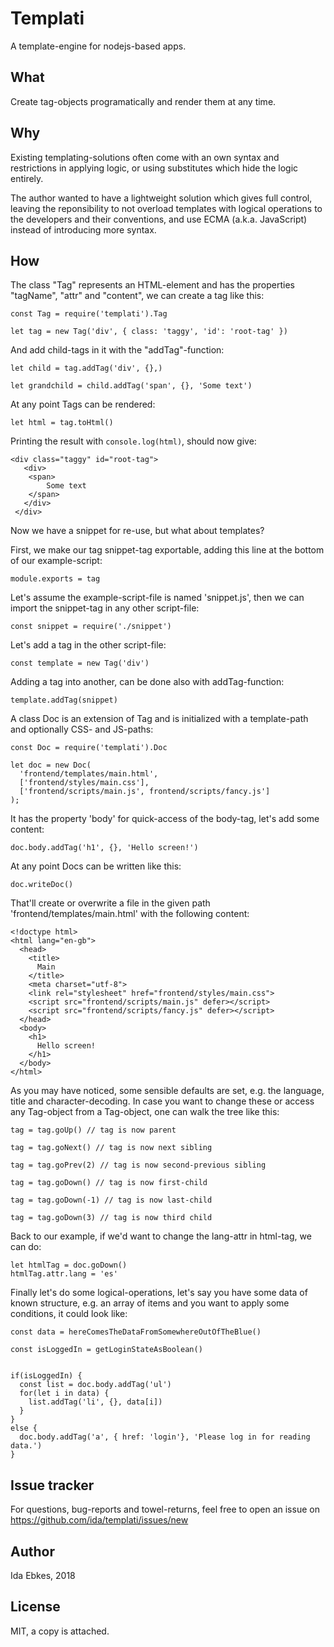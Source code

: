 Templati
========


A template-engine for nodejs-based apps.


What
----

Create tag-objects programatically and render them at any time.



Why
---

Existing templating-solutions often come with an own syntax
and restrictions in applying logic, or using substitutes which
hide the logic entirely.

The author wanted to have a lightweight solution which gives full
control, leaving the reponsibility to not overload templates with
logical operations to the developers and their conventions, and
use ECMA (a.k.a. JavaScript) instead of introducing more syntax.



How
---

The class "Tag" represents an HTML-element and has the properties
"tagName", "attr" and "content", we can create a tag like this:

    const Tag = require('templati').Tag

    let tag = new Tag('div', { class: 'taggy', 'id': 'root-tag' })


And add child-tags in it with the "addTag"-function:

    let child = tag.addTag('div', {},)

    let grandchild = child.addTag('span', {}, 'Some text')


At any point Tags can be rendered:

    let html = tag.toHtml()


Printing the result with `console.log(html)`, should now give:

    <div class="taggy" id="root-tag">
       <div>
        <span>
            Some text
        </span>
       </div>
     </div>



Now we have a snippet for re-use, but what about templates?


First, we make our tag snippet-tag exportable, adding this line
at the bottom of our example-script:


    module.exports = tag


Let's assume the example-script-file is named 'snippet.js', then
we can import the snippet-tag in any other script-file:

    const snippet = require('./snippet')


Let's add a tag in the other script-file:

    const template = new Tag('div')


Adding a tag into another, can be done also with addTag-function:

    template.addTag(snippet)


A class Doc is an extension of Tag and is initialized with a
template-path and optionally CSS- and JS-paths:

    const Doc = require('templati').Doc
 
    let doc = new Doc(
      'frontend/templates/main.html',
	  ['frontend/styles/main.css'],
      ['frontend/scripts/main.js', frontend/scripts/fancy.js']
	);


It has the property 'body' for quick-access of the body-tag,
let's add some content:

	doc.body.addTag('h1', {}, 'Hello screen!')

At any point Docs can be written like this:

	doc.writeDoc()

That'll create or overwrite a file in the given path 'frontend/templates/main.html'
with the following content:

    <!doctype html>
    <html lang="en-gb">
      <head>
        <title>
          Main
        </title>
        <meta charset="utf-8">
        <link rel="stylesheet" href="frontend/styles/main.css">
        <script src="frontend/scripts/main.js" defer></script>
        <script src="frontend/scripts/fancy.js" defer></script>
      </head>
      <body>
        <h1>
          Hello screen!
        </h1>
      </body>
    </html>

As you may have noticed, some sensible defaults are set, e.g.
the language, title and character-decoding. In case you want
to change these or access any Tag-object from a Tag-object,
one can walk the tree like this:

	tag = tag.goUp() // tag is now parent

	tag = tag.goNext() // tag is now next sibling

	tag = tag.goPrev(2) // tag is now second-previous sibling

	tag = tag.goDown() // tag is now first-child

	tag = tag.goDown(-1) // tag is now last-child

	tag = tag.goDown(3) // tag is now third child


Back to our example, if we'd want to change the lang-attr
in html-tag, we can do:

	let htmlTag = doc.goDown()
	htmlTag.attr.lang = 'es'


Finally let's do some logical-operations, let's say you
have some data of known structure, e.g. an array of items
and you want to apply some conditions, it could look like:

	const data = hereComesTheDataFromSomewhereOutOfTheBlue()

	const isLoggedIn = getLoginStateAsBoolean()


	if(isLoggedIn) {
	  const list = doc.body.addTag('ul')
	  for(let i in data) {
	    list.addTag('li', {}, data[i])
	  }
	}
    else {
	  doc.body.addTag('a', { href: 'login'}, 'Please log in for reading data.')
    }



Issue tracker
-------------

For questions, bug-reports and towel-returns, feel free to open an issue
on https://github.com/ida/templati/issues/new


Author
------

Ida Ebkes, 2018


License
-------

MIT, a copy is attached.
